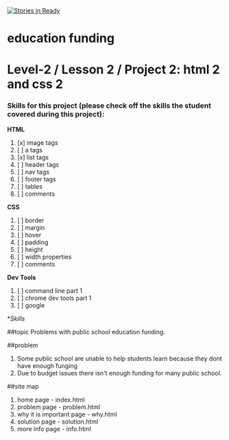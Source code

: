 [![Stories in Ready](https://badge.waffle.io/samiyah8989/education.png?label=ready&title=Ready)](https://waffle.io/samiyah8989/education)
# education funding
# Level-2 / Lesson 2 / Project 2: html 2 and css 2

### Skills for this project (please check off the skills the student covered during this project):

**HTML**
 1. [x] image tags
 2. [ ] a tags
 3. [x] list tags
 4. [ ] header tags
 5. [ ] nav tags
 6. [ ] footer tags
 7. [ ] tables
 8. [ ] comments

**CSS**
  1. [ ] border
  2. [ ] margin
  3. [ ] hover
  4. [ ] padding
  5. [ ] height
  6. [ ] width properties
  7. [ ] comments

**Dev Tools**
  1. [ ] command line part 1
  2. [ ] chrome dev tools part 1
  3. [ ] google

**Skills*

##topic
Problems with public school education funding.

##problem
1. Some public school are unable to help students learn because they dont have enough funging
2. Due to budget issues there isn't enough funding for many public school.


##site map
1. home page - index.html
2. problem page - problem.html
3. why it is important page - why.html
4. solution page - solution.html
5. more info page - info.html


